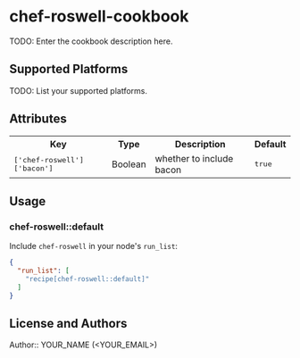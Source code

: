 # chef-roswell-cookbook

TODO: Enter the cookbook description here.

## Supported Platforms

TODO: List your supported platforms.

## Attributes

<table>
  <tr>
    <th>Key</th>
    <th>Type</th>
    <th>Description</th>
    <th>Default</th>
  </tr>
  <tr>
    <td><tt>['chef-roswell']['bacon']</tt></td>
    <td>Boolean</td>
    <td>whether to include bacon</td>
    <td><tt>true</tt></td>
  </tr>
</table>

## Usage

### chef-roswell::default

Include `chef-roswell` in your node's `run_list`:

```json
{
  "run_list": [
    "recipe[chef-roswell::default]"
  ]
}
```

## License and Authors

Author:: YOUR_NAME (<YOUR_EMAIL>)
